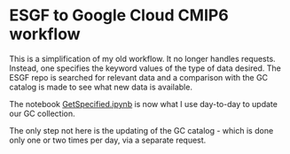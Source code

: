 # ESGF to Google Cloud CMIP6 workflow

This is a simplification of my old workflow.  It no longer handles
requests. Instead, one specifies the keyword values of the type of data desired. 
The ESGF repo is searched for relevant data and a comparison with the GC catalog is made to see what new data is available.

The notebook
[GetSpecified.ipynb](https://github.com/naomi-henderson/cmip6collect2/blob/main/GetSpecified.ipynb) is now what I use day-to-day to update our GC collection.

The only step not here is the updating of the GC catalog - which is done only one or two times per day, via
a separate request.
